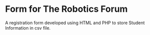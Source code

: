# Form for The Robotics Forum

A registration form developed using HTML and PHP to store Student Information in csv file.
